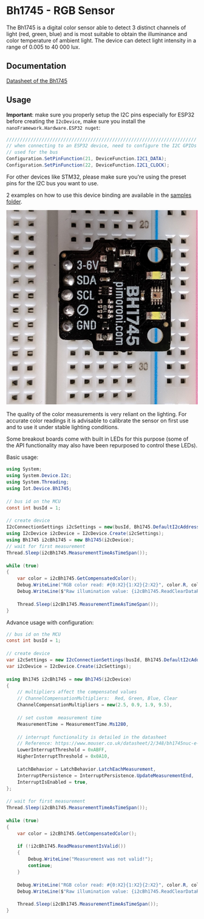 ﻿# Bh1745 - RGB Sensor

The Bh1745 is a digital color sensor able to detect 3 distinct channels of light (red, green, blue) and is most
suitable to obtain the illuminance and color temperature of ambient light. The device can detect light intensity
in a range of 0.005 to 40 000 lux.

## Documentation

[Datasheet of the Bh1745](https://www.mouser.co.uk/datasheet/2/348/bh1745nuc-e-519994.pdf)

## Usage

**Important**: make sure you properly setup the I2C pins especially for ESP32 before creating the `I2cDevice`, make sure you install the `nanoFramework.Hardware.ESP32 nuget`:

```csharp
//////////////////////////////////////////////////////////////////////
// when connecting to an ESP32 device, need to configure the I2C GPIOs
// used for the bus
Configuration.SetPinFunction(21, DeviceFunction.I2C1_DATA);
Configuration.SetPinFunction(22, DeviceFunction.I2C1_CLOCK);
```

For other devices like STM32, please make sure you're using the preset pins for the I2C bus you want to use.

2 examples on how to use this device binding are available in the [samples folder](samples).

![sensor](sensor.jpg)

The quality of the color measurements is very reliant on the lighting. For accurate color readings it is advisable to calibrate the sensor on first use and to use it under stable lighting conditions.

Some breakout boards come with built in LEDs for this purpose (some of the API functionality may also have been repurposed to control these LEDs).

Basic usage:

```csharp
using System;
using System.Device.I2c;
using System.Threading;
using Iot.Device.Bh1745;

// bus id on the MCU
const int busId = 1;

// create device
I2cConnectionSettings i2cSettings = new(busId, Bh1745.DefaultI2cAddress);
using I2cDevice i2cDevice = I2cDevice.Create(i2cSettings);
using Bh1745 i2cBh1745 = new Bh1745(i2cDevice);
// wait for first measurement
Thread.Sleep(i2cBh1745.MeasurementTimeAsTimeSpan());

while (true)
{
    var color = i2cBh1745.GetCompensatedColor();
    Debug.WriteLine("RGB color read: #{0:X2}{1:X2}{2:X2}", color.R, color.G, color.B);
    Debug.WriteLine($"Raw illumination value: {i2cBh1745.ReadClearDataRegister()}");

    Thread.Sleep(i2cBh1745.MeasurementTimeAsTimeSpan());
}
```

Advance usage with configuration:

```csharp
// bus id on the MCU
const int busId = 1;

// create device
var i2cSettings = new I2cConnectionSettings(busId, Bh1745.DefaultI2cAddress);
var i2cDevice = I2cDevice.Create(i2cSettings);

using Bh1745 i2cBh1745 = new Bh1745(i2cDevice)
{
    // multipliers affect the compensated values
    // ChannelCompensationMultipliers:  Red, Green, Blue, Clear
    ChannelCompensationMultipliers = new(2.5, 0.9, 1.9, 9.5),

    // set custom  measurement time
    MeasurementTime = MeasurementTime.Ms1280,

    // interrupt functionality is detailed in the datasheet
    // Reference: https://www.mouser.co.uk/datasheet/2/348/bh1745nuc-e-519994.pdf (page 13)
    LowerInterruptThreshold = 0xABFF,
    HigherInterruptThreshold = 0x0A10,

    LatchBehavior = LatchBehavior.LatchEachMeasurement,
    InterruptPersistence = InterruptPersistence.UpdateMeasurementEnd,
    InterruptIsEnabled = true,
};

// wait for first measurement
Thread.Sleep(i2cBh1745.MeasurementTimeAsTimeSpan());

while (true)
{
    var color = i2cBh1745.GetCompensatedColor();

    if (!i2cBh1745.ReadMeasurementIsValid())
    {
        Debug.WriteLine("Measurement was not valid!");
        continue;
    }

    Debug.WriteLine("RGB color read: #{0:X2}{1:X2}{2:X2}", color.R, color.G, color.B);
    Debug.WriteLine($"Raw illumination value: {i2cBh1745.ReadClearDataRegister()}");

    Thread.Sleep(i2cBh1745.MeasurementTimeAsTimeSpan());
}
```
